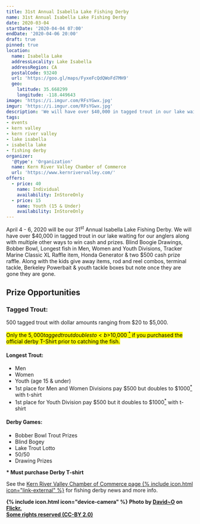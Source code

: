 ```yaml
---
title: 31st Annual Isabella Lake Fishing Derby
name: 31st Annual Isabella Lake Fishing Derby
date: 2020-03-04
startDate: '2020-04-04 07:00'
endDate: '2020-04-06 20:00'
draft: true
pinned: true
location:
  name: Isabella Lake
  addressLocality: Lake Isabella
  addressRegion: CA
  postalCode: 93240
  url: 'https://goo.gl/maps/FyxeFcQdQWoFd7MH9'
  geo:
    latitude: 35.668299
    longitude: -118.449643
image: 'https://i.imgur.com/RFsYGwx.jpg'
imgur: 'https://i.imgur.com/RFsYGwx.jpg'
description: 'We will have over $40,000 in tagged trout in our lake waiting for our anglers along with multiple other ways to win cash and prize'
tags:
- events
- kern valley
- kern river valley
- lake isabella
- isabella lake
- fishing derby
organizer:
  '@type': 'Organization'
  name: Kern River Valley Chamber of Commerce
  url: 'https://www.kernrivervalley.com/'
offers:
  - price: 40
    name: Individual
    availability: InStoreOnly
  - price: 15
    name: Youth (15 & Under)
    availability: InStoreOnly
---
```

April 4 - 6, 2020 will be our 31<sup>st</sup> Annual Isabella Lake Fishing Derby.
We will have over $40,000 in tagged trout in our lake waiting for our anglers along
with multiple other ways to win cash and prizes. Blind Boogie Drawings, Bobber Bowl,
Longest fish in Men, Women and Youth Divisions, Tracker Marine Classic XL Raffle item,
Honda Generator & two $500 cash prize raffle. Along with the kids give away items,
rod and reel combos, terminal tackle, Berkeley Powerbait & youth tackle boxes but
note once they are gone they are gone.

## Prize Opportunities

### Tagged Trout:
500 tagged trout with dollar amounts ranging from $20 to $5,000.

<mark>Only the $5,000 tagged trout doubles to <b>$10,000 <a href="{{ page.url }}#footnotes" class="footnotes"><sup>*</sup></a></b> if you purchased the official
derby T-Shirt prior to catching the fish.</mark>

#### Longest Trout:
- Men
- Women
- Youth (age 15 & under)
- 1st place for Men and Women Divisions pay $500 but doubles to $1000<a href="{{ page.url }}#footnotes" class="footnotes"><sup>*</sup></a> with t-shirt
- 1st place for Youth Division pay $500 but it doubles to $1000<a href="{{ page.url }}#footnotes" class="footnotes"><sup>*</sup></a> with t-shirt

#### Derby Games:
- Bobber Bowl Trout Prizes
- Blind Bogey
- Lake Trout Lotto
- 50/50
- Drawing Prizes

<b id="footnotes">* Must purchase Derby T-shirt</b>

See the [Kern River Valley Chamber of Commerce page {% include icon.html icon="link-external" %}](https://www.kernrivervalley.com/2020-isabella-lake-fishing-derby)
for fishing derby news and more info.

**{% include icon.html icon="device-camera" %} Photo by [David~O](https://www.flickr.com/photos/8106459@N07/) on [Flickr.](https://www.flickr.com/photos/8106459@N07/7040942387/in/photostream/)<br />[Some rights reserved (CC-BY 2.0)](https://creativecommons.org/licenses/by/2.0/)**

